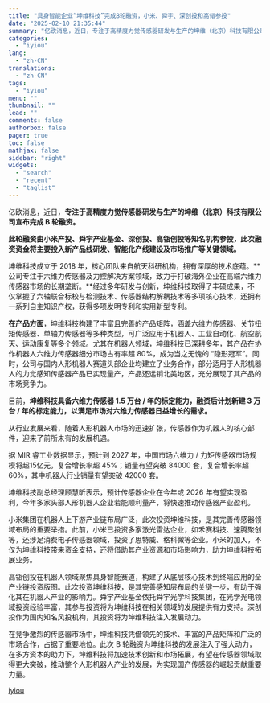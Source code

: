 ```yaml
---
title: "具身智能企业“坤维科技”完成B轮融资，小米、舜宇、深创投和高瓴参投"
date: "2025-02-10 21:35:44"
summary: "亿欧消息，近日，专注于高精度力觉传感器研发与生产的坤维（北京）科技有限公司宣布完成 B 轮融资。此轮..."
categories:
  - "iyiou"
lang:
  - "zh-CN"
translations:
  - "zh-CN"
tags:
  - "iyiou"
menu: ""
thumbnail: ""
lead: ""
comments: false
authorbox: false
pager: true
toc: false
mathjax: false
sidebar: "right"
widgets:
  - "search"
  - "recent"
  - "taglist"
---
```


亿欧消息，近日，**专注于高精度力觉传感器研发与生产的坤维（北京）科技有限公司宣布完成 B 轮融资。**

**此轮融资由小米产投、舜宇产业基金、深创投、高瓴创投等知名机构参投，此次融资资金将主要投入新产品线研发、智能化产线建设及市场推广等关键领域。**

坤维科技成立于 2018 年，核心团队来自航天科研机构，拥有深厚的技术底蕴。**公司专注于六维力传感器及力控解决方案领域，致力于打破海外企业在高端六维力传感器市场的长期垄断。**经过多年研发与创新，坤维科技取得了丰硕成果，不仅掌握了六轴联合标校与检测技术、传感器结构解耦技术等多项核心技术，还拥有一系列自主知识产权，获得多项发明专利和实用新型专利。

**在产品方面**，坤维科技构建了丰富且完善的产品矩阵，涵盖六维力传感器、关节扭矩传感器、单轴力传感器等多种类型，可广泛应用于机器人、工业自动化、航空航天、运动康复等多个领域。尤其在机器人领域，坤维科技已深耕多年，其产品在协作机器人六维力传感器细分市场占有率超 80%，成为当之无愧的 “隐形冠军”。同时，公司与国内人形机器人赛道头部企业均建立了业务合作，部分适用于人形机器人的力觉感知传感器产品已实现量产，产品还远销北美地区，充分展现了其产品的市场竞争力。

目前，**坤维科技具备六维力传感器 1.5 万台 / 年的标定能力，融资后计划新建 3 万台 / 年的标定能力，以满足市场对六维力传感器日益增长的需求。**

从行业发展来看，随着人形机器人市场的迅速扩张，传感器作为机器人的核心部件，迎来了前所未有的发展机遇。

据 MIR 睿工业数据显示，预计到 2027 年，中国市场六维力 / 力矩传感器市场规模将超15亿元，复合增长率超 45%；销量有望突破 84000 套，复合增长率超 60%，其中机器人行业销量有望突破 42000 套。

坤维科技副总经理顾慧昕表示，预计传感器企业在今年或 2026 年有望实现盈利，今年多家头部人形机器人企业若能顺利量产，将快速推动传感器产业盈利。

小米集团在机器人上下游产业链布局广泛，此次投资坤维科技，是其完善传感器领域布局的重要举措。此前，小米已投资多家激光雷达企业，如禾赛科技、速腾聚创等，还涉足消费电子传感器领域，投资了思特威、格科微等企业。小米的加入，不仅为坤维科技带来资金支持，还将借助其产业资源和市场影响力，助力坤维科技拓展业务。

高瓴创投在机器人领域聚焦具身智能赛道，构建了从底层核心技术到终端应用的全产业链投资版图。此次投资坤维科技，是其完善感知层布局的关键一步，有助于强化其在机器人产业的影响力。舜宇产业基金依托舜宇光学科技集团，在光学光电领域投资经验丰富，其参与投资将为坤维科技在相关领域的发展提供有力支持。深创投作为国内知名风投机构，其投资将为坤维科技注入发展动力。

在竞争激烈的传感器市场中，坤维科技凭借领先的技术、丰富的产品矩阵和广泛的市场合作，占据了重要地位。此次 B 轮融资为坤维科技的发展注入了强大动力，在多方资本的助力下，坤维科技将加速技术创新和市场拓展，有望在传感器领域取得更大突破，推动整个人形机器人产业的发展，为实现国产传感器的崛起贡献重要力量。

[iyiou](https://www.iyiou.com/news/202502101089908)
